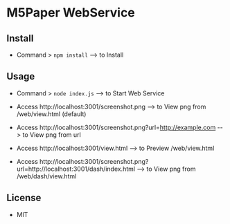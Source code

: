 # M5Paper WebService

## Install

 * Command > `npm install`
   --> to Install

## Usage

 * Command > `node index.js`
   --> to Start Web Service

 * Access http://localhost:3001/screenshot.png
   --> to View png from /web/view.html (default)

 * Access http://localhost:3001/screenshot.png?url=http://example.com 
   --> to View png from url

 * Access http://localhost:3001/view.html 
   --> to Preview /web/view.html

 * Access http://localhost:3001/screenshot.png?url=http://localhost:3001/dash/index.html
   --> to View png from /web/dash/view.html

## License
 * MIT